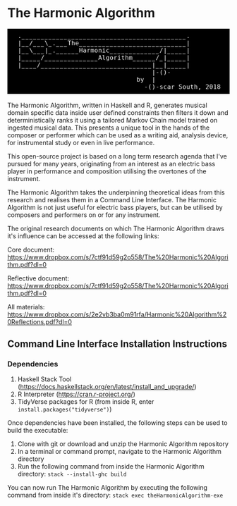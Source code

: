 # The Harmonic Algorithm

![Header](img/header.png)

The Harmonic Algorithm, written in Haskell and R, generates musical domain 
specific data inside user defined constraints then filters it down and 
deterministically ranks it using a tailored Markov Chain model trained on 
ingested musical data. This presents a unique tool in the hands of the 
composer or performer which can be used as a writing aid, analysis 
device, for instrumental study or even in live performance. 

This open-source project is based on a long term research agenda that I've
pursued for many years, originating from an interest as an electric bass player
in performance and composition utilising the overtones of the instrument.

The Harmonic Algorithm takes the underpinning theoretical ideas from this 
research and realises them in a Command Line Interface. The Harmonic Algorithm
is not just useful for electric bass players, but can be utilised by 
composers and performers on or for any instrument.

The original research documents on which The Harmonic Algorithm draws it's
influence can be accessed at the following links:

Core document:
https://www.dropbox.com/s/7ctf91d59g2o558/The%20Harmonic%20Algorithm.pdf?dl=0

Reflective document:
https://www.dropbox.com/s/7ctf91d59g2o558/The%20Harmonic%20Algorithm.pdf?dl=0

All materials:
https://www.dropbox.com/s/2e2vb3ba0m91rfa/Harmonic%20Algorithm%20Reflections.pdf?dl=0

## Command Line Interface Installation Instructions
### Dependencies

1. Haskell Stack Tool (https://docs.haskellstack.org/en/latest/install_and_upgrade/)
2. R Interpreter (https://cran.r-project.org/)
3. TidyVerse packages for R (from inside R, enter `install.packages("tidyverse")`)

Once dependencies have been installed, the following steps can be used to
build the executable:

1. Clone with git or download and unzip the Harmonic Algorithm repository
2. In a terminal or command prompt, navigate to the Harmonic Algorithm directory
3. Run the following command from inside the Harmonic Algorithm directory:
`stack --install-ghc build`

You can now run The Harmonic Algorithm by executing the following command from
inside it's directory:
`stack exec theHarmonicAlgorithm-exe`